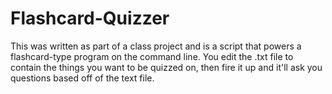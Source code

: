 # Flashcard-Quizzer

This was written as part of a class project and is a script that powers a flashcard-type program on the command line. You edit the .txt file to contain the things you want to be quizzed on, then fire it up and it'll ask you questions based off of the text file.

